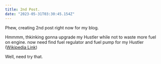 ```yaml
---
title: 2nd Post.
date: "2023-05-31T03:30:45.154Z"
---
```


Phew, creating 2nd post right now for my blog.

Hmmmm, thkinking gonna upgrade my Hustler while
not to waste more fuel on engine.
now need find fuel regulator and fuel pump for my Hustler
([Wikipedia Link](https://en.wikipedia.org/wiki/Fuel_pump))

Well, need try that.
